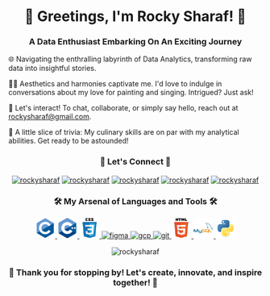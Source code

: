 <h1 align="center">🚀 Greetings, I'm Rocky Sharaf! 🚀</h1>
<h3 align="center">A Data Enthusiast Embarking On An Exciting Journey</h3>

🌐 Navigating the enthralling labyrinth of Data Analytics, transforming raw data into insightful stories.

🎨🎵 Aesthetics and harmonies captivate me. I'd love to indulge in conversations about my love for painting and singing. Intrigued? Just ask!

💌 Let's interact! To chat, collaborate, or simply say hello, reach out at rockysharaf@gmail.com.

🎉 A little slice of trivia: My culinary skills are on par with my analytical abilities. Get ready to be astounded!

<h3 align="center">🔗 Let's Connect 🔗</h3>
<p align="center">
<a href="https://twitter.com/sharafrocky" target="blank"><img align="center" src="https://raw.githubusercontent.com/rahuldkjain/github-profile-readme-generator/master/src/images/icons/Social/twitter.svg" alt="rockysharaf" height="30" width="40" /></a>
<a href="https://linkedin.com/in/rockysharaf" target="blank"><img align="center" src="https://raw.githubusercontent.com/rahuldkjain/github-profile-readme-generator/master/src/images/icons/Social/linked-in-alt.svg" alt="rockysharaf" height="30" width="40" /></a>
<a href="https://instagram.com/rockysharaf" target="blank"><img align="center" src="https://raw.githubusercontent.com/rahuldkjain/github-profile-readme-generator/master/src/images/icons/Social/instagram.svg" alt="rockysharaf" height="30" width="40" /></a>
<a href="https://www.leetcode.com/rockysharaf" target="blank"><img align="center" src="https://raw.githubusercontent.com/rahuldkjain/github-profile-readme-generator/master/src/images/icons/Social/leet-code.svg" alt="rockysharaf" height="30" width="40" /></a>
<a href="https://auth.geeksforgeeks.org/user/rockysharaf" target="blank"><img align="center" src="https://raw.githubusercontent.com/rahuldkjain/github-profile-readme-generator/master/src/images/icons/Social/geeks-for-geeks.svg" alt="rockysharaf" height="30" width="40" /></a>
</p>
<h3 align="center">🛠️ My Arsenal of Languages and Tools 🛠️</h3>
<p align="center"> 
<a href="https://www.cprogramming.com/" target="_blank"> <img src="https://raw.githubusercontent.com/devicons/devicon/master/icons/c/c-original.svg" alt="c" width="40" height="40"/> </a> 
<a href="https://www.w3schools.com/cpp/" target="_blank"> <img src="https://raw.githubusercontent.com/devicons/devicon/master/icons/cplusplus/cplusplus-original.svg" alt="cplusplus" width="40" height="40"/> </a> 
<a href="https://www.w3schools.com/css/" target="_blank"> <img src="https://raw.githubusercontent.com/devicons/devicon/master/icons/css3/css3-original-wordmark.svg" alt="css3" width="40" height="40"/> </a> 
<a href="https://www.figma.com/" target="__blank"> <img src="https://www.vectorlogo.zone/logos/figma/figma-icon.svg" alt="figma" width="40" height="40"/> </a>
<a href="https://cloud.google.com" target="_blank"> <img src="https://www.vectorlogo.zone/logos/google_cloud/google_cloud-icon.svg" alt="gcp" width="40" height="40"/> </a>
<a href="https://git-scm.com/" target="_blank"> <img src="https://www.vectorlogo.zone/logos/git-scm/git-scm-icon.svg" alt="git" width="40" height="40"/> </a>
<a href="https://www.w3.org/html/" target="_blank"> <img src="https://raw.githubusercontent.com/devicons/devicon/master/icons/html5/html5-original-wordmark.svg" alt="html5" width="40" height="40"/> </a>
<a href="https://www.mysql.com/" target="_blank"> <img src="https://raw.githubusercontent.com/devicons/devicon/master/icons/mysql/mysql-original-wordmark.svg" alt="mysql" width="40" height="40"/> </a>
<a href="https://www.python.org" target="_blank"> <img src="https://raw.githubusercontent.com/devicons/devicon/master/icons/python/python-original.svg" alt="python" width="40" height="40"/> </a>

</p>
<p align="center"><img align="center" src="https://github-readme-streak-stats.herokuapp.com/?user=rockysharaf&" alt="rockysharaf" /></p>
<h3 align="center"> 💫 Thank you for stopping by! Let's create, innovate, and inspire together! 💫 </h3>
